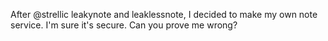 After @strellic leakynote and leaklessnote, I decided to make my own note service.
I'm sure it's secure. Can you prove me wrong?
